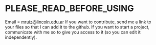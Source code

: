 # PLEASE_READ_BEFORE_USING
Email = mruiz@lincoln.edu.ar
If you want to contribute, send me a link to your files so that I can add it to the github. 
If you want to start a project, communicate with me so to give you access to it (so you can edit it independently).
